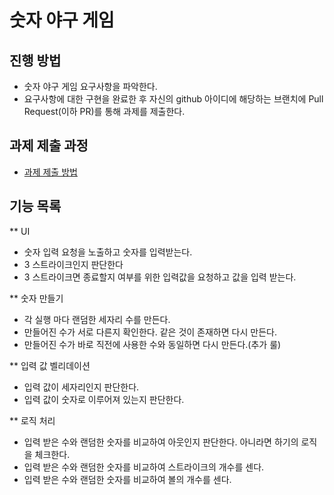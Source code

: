 # 숫자 야구 게임
## 진행 방법
* 숫자 야구 게임 요구사항을 파악한다.
* 요구사항에 대한 구현을 완료한 후 자신의 github 아이디에 해당하는 브랜치에 Pull Request(이하 PR)를 통해 과제를 제출한다.

## 과제 제출 과정
* [과제 제출 방법](https://github.com/next-step/nextstep-docs/tree/master/precourse)

## 기능 목록
** UI
* 숫자 입력 요청을 노출하고 숫자를 입력받는다.
* 3 스트라이크인지 판단한다
* 3 스트라이크면 종료할지 여부를 위한 입력값을 요청하고 값을 입력 받는다.

** 숫자 만들기
* 각 실행 마다 랜덤한 세자리 수를 만든다.
* 만들어진 수가 서로 다른지 확인한다. 같은 것이 존재하면 다시 만든다.
* 만들어진 수가 바로 직전에 사용한 수와 동일하면 다시 만든다.(추가 룰)

** 입력 값 벨리데이션
* 입력 값이 세자리인지 판단한다.
* 입력 값이 숫자로 이루어져 있는지 판단한다.

** 로직 처리
* 입력 받은 수와 랜덤한 숫자를 비교하여 아웃인지 판단한다. 아니라면 하기의 로직을 체크한다.
* 입력 받은 수와 랜덤한 숫자를 비교하여 스트라이크의 개수를 센다.
* 입력 받은 수와 랜덤한 숫자를 비교하여 볼의 개수를 센다.
